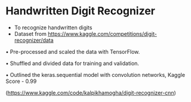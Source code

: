 # Handwritten Digit Recognizer

- To recognize handwritten digits
- Dataset from https://www.kaggle.com/competitions/digit-recognizer/data

• Pre-processed and scaled the data with TensorFlow.

• Shuffled and divided data for training and validation.

• Outlined the keras.sequential model with convolution networks, Kaggle Score - 0.99

  (https://www.kaggle.com/code/kalpikhamogha/digit-recognizer-cnn)

